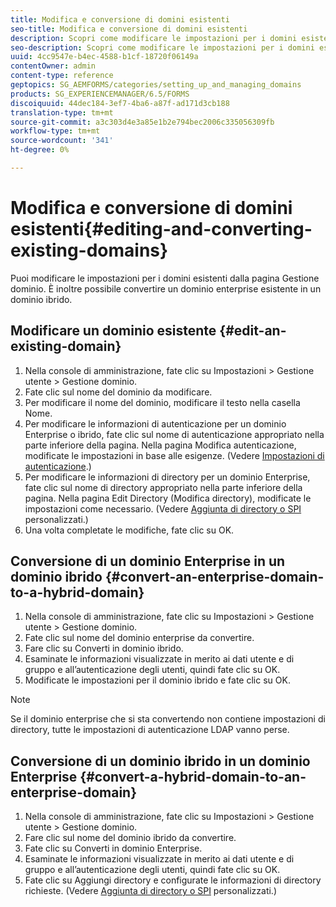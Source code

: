 ```yaml
---
title: Modifica e conversione di domini esistenti
seo-title: Modifica e conversione di domini esistenti
description: Scopri come modificare le impostazioni per i domini esistenti dalla pagina Gestione dominio. Conversione di un dominio enterprise esistente in un dominio ibrido o viceversa.
seo-description: Scopri come modificare le impostazioni per i domini esistenti dalla pagina Gestione dominio. Conversione di un dominio enterprise esistente in un dominio ibrido o viceversa.
uuid: 4cc9547e-b4ec-4588-b1cf-18720f06149a
contentOwner: admin
content-type: reference
geptopics: SG_AEMFORMS/categories/setting_up_and_managing_domains
products: SG_EXPERIENCEMANAGER/6.5/FORMS
discoiquuid: 44dec184-3ef7-4ba6-a87f-ad171d3cb188
translation-type: tm+mt
source-git-commit: a3c303d4e3a85e1b2e794bec2006c335056309fb
workflow-type: tm+mt
source-wordcount: '341'
ht-degree: 0%

---
```



# Modifica e conversione di domini esistenti{#editing-and-converting-existing-domains}

Puoi modificare le impostazioni per i domini esistenti dalla pagina Gestione dominio. È inoltre possibile convertire un dominio enterprise esistente in un dominio ibrido.

## Modificare un dominio esistente {#edit-an-existing-domain}

1. Nella console di amministrazione, fate clic su Impostazioni > Gestione utente > Gestione dominio.
1. Fate clic sul nome del dominio da modificare.
1. Per modificare il nome del dominio, modificare il testo nella casella Nome.
1. Per modificare le informazioni di autenticazione per un dominio Enterprise o ibrido, fate clic sul nome di autenticazione appropriato nella parte inferiore della pagina. Nella pagina Modifica autenticazione, modificate le impostazioni in base alle esigenze. (Vedere [Impostazioni di autenticazione](/help/forms/using/admin-help/configuring-authentication-providers.md#authentication-settings).)
1. Per modificare le informazioni di directory per un dominio Enterprise, fate clic sul nome di directory appropriato nella parte inferiore della pagina. Nella pagina Edit Directory (Modifica directory), modificate le impostazioni come necessario. (Vedere [Aggiunta di directory o SPI](/help/forms/using/admin-help/configuring-directories.md#adding-directories-or-custom-spis) personalizzati.)
1. Una volta completate le modifiche, fate clic su OK.

## Conversione di un dominio Enterprise in un dominio ibrido {#convert-an-enterprise-domain-to-a-hybrid-domain}

1. Nella console di amministrazione, fate clic su Impostazioni > Gestione utente > Gestione dominio.
1. Fate clic sul nome del dominio enterprise da convertire.
1. Fare clic su Converti in dominio ibrido.
1. Esaminate le informazioni visualizzate in merito ai dati utente e di gruppo e all’autenticazione degli utenti, quindi fate clic su OK.
1. Modificate le impostazioni per il dominio ibrido e fate clic su OK.

>[!NOTE]
>
>Se il dominio enterprise che si sta convertendo non contiene impostazioni di directory, tutte le impostazioni di autenticazione LDAP vanno perse.

## Conversione di un dominio ibrido in un dominio Enterprise {#convert-a-hybrid-domain-to-an-enterprise-domain}

1. Nella console di amministrazione, fate clic su Impostazioni > Gestione utente > Gestione dominio.
1. Fare clic sul nome del dominio ibrido da convertire.
1. Fate clic su Converti in dominio Enterprise.
1. Esaminate le informazioni visualizzate in merito ai dati utente e di gruppo e all’autenticazione degli utenti, quindi fate clic su OK.
1. Fate clic su Aggiungi directory e configurate le informazioni di directory richieste. (Vedere [Aggiunta di directory o SPI](/help/forms/using/admin-help/configuring-directories.md#adding-directories-or-custom-spis) personalizzati.)

